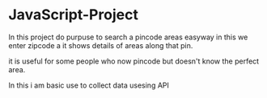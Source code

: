 # JavaScript-Project
   In this project do purpuse to search a pincode areas easyway in this we enter zipcode a it shows details of areas along that pin.

   it is useful for some people who now pincode but doesn't know the perfect area.

   In this i am basic use to collect data usesing API